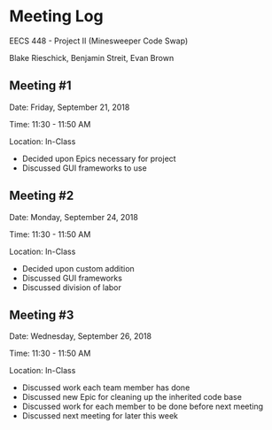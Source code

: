 # Meeting Log
EECS 448 - Project II (Minesweeper Code Swap)

Blake Rieschick, Benjamin Streit, Evan Brown

## Meeting \#1
Date: Friday, September 21, 2018

Time: 11:30 - 11:50 AM

Location: In-Class

  * Decided upon Epics necessary for project
  * Discussed GUI frameworks to use

## Meeting \#2
Date: Monday, September 24, 2018

Time: 11:30 - 11:50 AM

Location: In-Class

  * Decided upon custom addition
  * Discussed GUI frameworks
  * Discussed division of labor

## Meeting \#3
Date: Wednesday, September 26, 2018

Time: 11:30 - 11:50 AM

Location: In-Class

  * Discussed work each team member has done
  * Discussed new Epic for cleaning up the inherited code base
  * Discussed work for each member to be done before next meeting
  * Discussed next meeting for later this week
